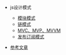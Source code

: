 <!--
 * @Description: In User Settings Edit
 * @Author: your name
 * @Date: 2019-07-31 20:55:21
 * @LastEditTime: 2019-08-01 10:21:10
 * @LastEditors: Please set LastEditors
 -->
- js设计模式
    - [模块模式](/JsPattern/src/module.md)
    - [链模式](/JsPattern/src/chain.md)
    - [MVC、MVP、MVVM](/JsPattern/src/mvc、mvp、mvvm.md)
    - [发布订阅模式](/JsPattern/src/observerPattern.md)

- [参考文章](/JsPattern/README.md)

